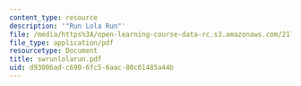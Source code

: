 ```yaml
---
content_type: resource
description: '"Run Lola Run"'
file: /media/https%3A/open-learning-course-data-rc.s3.amazonaws.com/21l-708-technologies-of-humanism-spring-2003/d93006adc6906fc56aac80c01485a44b_swrunlolarun.pdf
file_type: application/pdf
resourcetype: Document
title: swrunlolarun.pdf
uid: d93006ad-c690-6fc5-6aac-80c01485a44b
---
```


